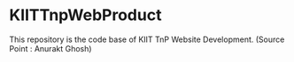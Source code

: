 # KIITTnpWebProduct
This repository is the code base of KIIT TnP Website Development. (Source Point : Anurakt Ghosh)
